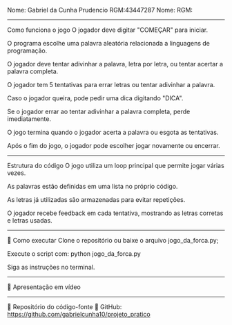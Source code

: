 Nome: Gabriel da Cunha Prudencio RGM:43447287
Nome:                            RGM:

--------------------------------------------------------------------------------------------------

Como funciona o jogo
O jogador deve digitar "COMEÇAR" para iniciar.

O programa escolhe uma palavra aleatória relacionada a linguagens de programação.

O jogador deve tentar adivinhar a palavra, letra por letra, ou tentar acertar a palavra completa.

O jogador tem 5 tentativas para errar letras ou tentar adivinhar a palavra.

Caso o jogador queira, pode pedir uma dica digitando "DICA".

Se o jogador errar ao tentar adivinhar a palavra completa, perde imediatamente.

O jogo termina quando o jogador acerta a palavra ou esgota as tentativas.

Após o fim do jogo, o jogador pode escolher jogar novamente ou encerrar.

--------------------------------------------------------------------------------------------------

Estrutura do código
O jogo utiliza um loop principal que permite jogar várias vezes.

As palavras estão definidas em uma lista no próprio código.

As letras já utilizadas são armazenadas para evitar repetições.

O jogador recebe feedback em cada tentativa, mostrando as letras corretas e letras usadas.

--------------------------------------------------------------------------------------------------

🚀 Como executar
Clone o repositório ou baixe o arquivo jogo_da_forca.py;

Execute o script com:
python jogo_da_forca.py

Siga as instruções no terminal.

--------------------------------------------------------------------------------------------------

🎥 Apresentação em vídeo



--------------------------------------------------------------------------------------------------
📁 Repositório do código-fonte
🔗 GitHub: https://github.com/gabrielcunha10/projeto_pratico